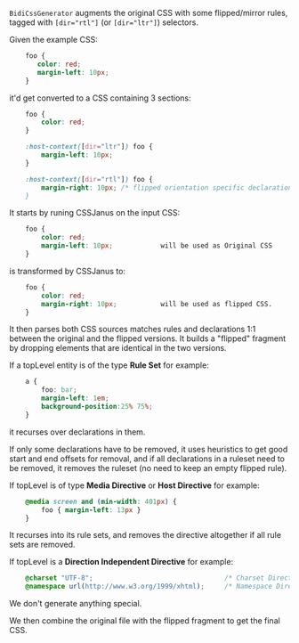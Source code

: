 `BidiCssGenerator` augments the original CSS with some flipped/mirror rules, tagged with `[dir="rtl"]` (or `[dir="ltr"]`) selectors.

Given the example CSS:

```css
    foo {
       color: red;
       margin-left: 10px;
    }
```

it'd get converted to a CSS containing 3 sections:

```css
    foo {
        color: red;
    }

    :host-context([dir="ltr"]) foo {
        margin-left: 10px;
    }

    :host-context([dir="rtl"]) foo {
        margin-right: 10px; /* flipped orientation specific declarations *
    }
```

It starts by runing CSSJanus on the input CSS:

```css
    foo {
        color: red;
        margin-left: 10px;            will be used as Original CSS
    }
```

is transformed by CSSJanus to:

```css
    foo {
        color: red;
        margin-right: 10px;           will be used as flipped CSS.
    }
```

It then parses both CSS sources matches rules and declarations 1:1 between the
original and the flipped versions. It builds a "flipped" fragment by dropping
elements that are identical in the two versions.

If a topLevel entity is of the type **Rule Set**
for example:

```css
    a {                                         
        foo: bar;
        margin-left: 1em;
        background-position:25% 75%;
    }
```

it recurses over declarations in them.

If only some declarations have to be removed, it uses heuristics to get good
start and end offsets for removal, and if all declarations in a ruleset need to
be removed, it removes the ruleset (no need to keep an empty flipped rule).

If topLevel is of type **Media Directive** or **Host Directive**
for example:

```css
    @media screen and (min-width: 401px) {
        foo { margin-left: 13px }             
    }
```

It recurses into its rule sets, and removes the directive altogether if all
rule sets are removed.

If topLevel is a **Direction Independent Directive**
for example:

```css
    @charset "UTF-8";                                 /* Charset Directive */
    @namespace url(http://www.w3.org/1999/xhtml);     /* Namespace Directive */
```

We don't generate anything special.

We then combine the original file with the flipped fragment to get the final CSS.
